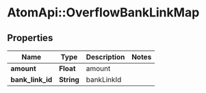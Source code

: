# AtomApi::OverflowBankLinkMap

## Properties
Name | Type | Description | Notes
------------ | ------------- | ------------- | -------------
**amount** | **Float** | amount | 
**bank_link_id** | **String** | bankLinkId | 


